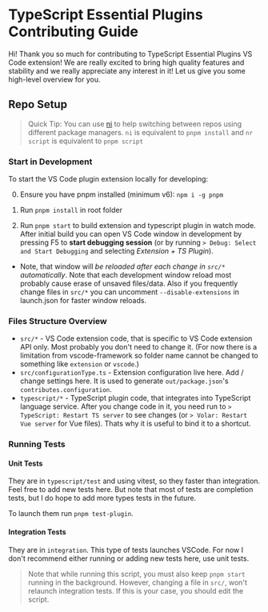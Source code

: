 <!-- https://github.com/vitest-dev/vitest/blob/main/CONTRIBUTING.md -->
# TypeScript Essential Plugins Contributing Guide

Hi! Thank you so much for contributing to TypeScript Essential Plugins VS Code extension! We are really excited to bring high quality features and stability and we really appreciate any interest in it!
Let us give you some high-level overview for you.

## Repo Setup

> Quick Tip: You can use [ni](https://github.com/antfu/ni) to help switching between repos using different package managers.
> `ni` is equivalent to `pnpm install` and `nr script` is equivalent to `pnpm script`

### Start in Development

To start the VS Code plugin extension locally for developing:

0. Ensure you have pnpm installed (minimum v6): `npm i -g pnpm`

1. Run `pnpm install` in root folder

2. Run `pnpm start` to build extension and typescript plugin in watch mode. After initial build you can open VS Code window in development by pressing F5 to **start debugging session** (or by running `> Debug: Select and Start Debugging` and selecting *Extension + TS Plugin*).

- Note, that window will *be reloaded after each change in `src/*` automatically*. Note that each development window reload most probably cause erase of unsaved files/data. Also if you frequently change files in `src/*` you can uncomment `--disable-extensions` in launch.json for faster window reloads.

### Files Structure Overview

- `src/*` - VS Code extension code, that is specific to VS Code extension API only. Most probably you don't need to change it. (For now there is a limitation from vscode-framework so folder name cannot be changed to something like `extension` or `vscode`.)
- `src/configurationType.ts` - Extension configuration live here. Add / change settings here. It is used to generate `out/package.json`'s `contributes.configuration`.
- `typescript/*` - TypeScript plugin code, that integrates into TypeScript language service. After you change code in it, you need run to `> TypeScript: Restart TS server` to see changes (or `> Volar: Restart Vue server` for Vue files). Thats why it is useful to bind it to a shortcut.

### Running Tests

#### Unit Tests

They are in `typescript/test` and using vitest, so they faster than integration. Feel free to add new tests here. But note that most of tests are completion tests, but I do hope to add more types tests in the future.

To launch them run `pnpm test-plugin`.

#### Integration Tests

They are in `integration`. This type of tests launches VSCode. For now I don't recommend either running or adding new tests here, use unit tests.
> Note that while running this script, you must also keep `pnpm start` running in the background. However, changing a file in `src/`, won't relaunch integration tests. If this is your case, you should edit the script.
